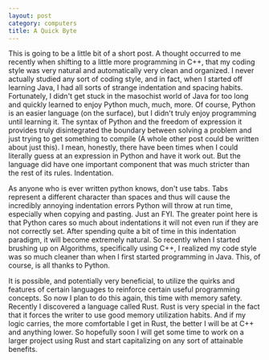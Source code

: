 ```yaml
---
layout: post
category: computers
title: A Quick Byte
---
```

This is going to be a little bit of a short post. A thought occurred to me recently when shifting to a little more programming in C++, that my coding style was very natural and automatically very clean and organized. I never actually studied any sort of coding style, and in fact, when I started off learning Java, I had all sorts of strange indentation and spacing habits. Fortunately, I didn't get stuck in the masochist world of Java  for too long and quickly learned to enjoy Python much, much, more. Of course, Python is an easier language (on the surface), but I didn't truly enjoy programming until learning it.  The syntax of Python and the freedom of expression it provides truly disintegrated the boundary between solving a problem and just trying to get something to compile (A whole other post could be written about just this). I mean, honestly, there have been times when I could literally guess at an expression in Python and have it work out. But the language did have one important component that was much stricter than the rest of its rules. Indentation. 

As anyone who is ever written python knows, don't use tabs. Tabs represent a different character than spaces and thus will cause the incredibly annoying indentation errors Python will throw at run time, especially when copying and pasting. Just an FYI. The greater point here is that Python cares so much about indentations it will not even run if they are not correctly set. After spending quite a bit of time in this indentation paradigm, it will become extremely natural. So recently when I started brushing up on Algorithms, specifically using C++, I realized my code style was so much cleaner than when I first started programming in Java. This, of course, is all thanks to Python.

It is possible, and potentially very beneficial, to utilize the quirks and features of certain languages to reinforce certain useful programming concepts. So now I plan to do this again, this time with memory safety. Recently I discovered a language called Rust. Rust is very special in the fact that it forces the writer to use good memory utilization habits. And if my logic carries, the more comfortable I get in Rust, the better I will be at C++ and anything lower. So hopefully soon I will get some time to work on a larger project using Rust and start capitalizing on any sort of attainable benefits.

